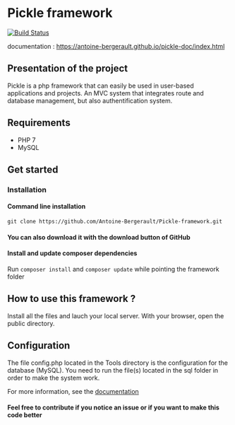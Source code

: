 # Pickle framework
[![Build Status](https://travis-ci.com/Antoine-Bergerault/Pickle-framework.svg?branch=master)](https://travis-ci.com/Antoine-Bergerault/Pickle-framework)

documentation : https://antoine-bergerault.github.io/pickle-doc/index.html


## Presentation of the project
Pickle is a php framework that can easily be used in user-based applications and projects.
An MVC system that integrates route and database management, but also authentification system.

## Requirements
- PHP 7
- MySQL

## Get started

### Installation
#### Command line installation
`git clone https://github.com/Antoine-Bergerault/Pickle-framework.git`
#### You can also download it with the download button of GitHub

#### Install and update composer dependencies
Run `composer install` and `composer update` while pointing the framework folder

## How to use this framework ?
Install all the files and lauch your local server.
With your browser, open the public directory.

## Configuration
The file config.php located in the Tools directory is the configuration for the database (MySQL).
You need to run the file(s) located in the sql folder in order to make the system work.



For more information, see the [documentation](https://antoine-bergerault.github.io/pickle-doc/index.html)

#### Feel free to contribute if you notice an issue or if you want to make this code better

